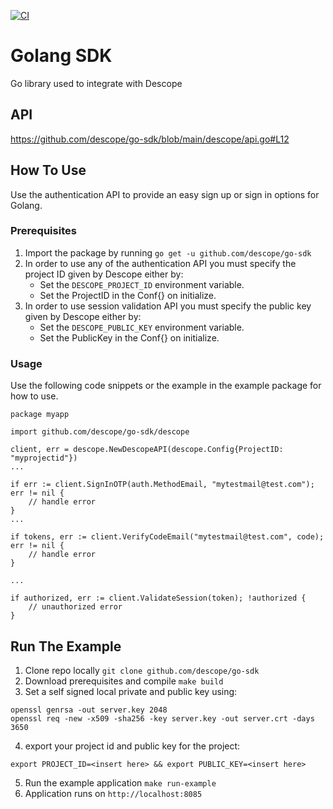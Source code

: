 [![CI](https://github.com/descope/go-sdk/actions/workflows/ci.yml/badge.svg)](https://github.com/descope/go-sdk/actions/workflows/ci.yml)

# Golang SDK

Go library used to integrate with Descope

## API

https://github.com/descope/go-sdk/blob/main/descope/api.go#L12

## How To Use

Use the authentication API to provide an easy sign up or sign in options for Golang.

### Prerequisites

1. Import the package by running `go get -u github.com/descope/go-sdk`
1. In order to use any of the authentication API you must specify the project ID given by Descope either by:
   - Set the `DESCOPE_PROJECT_ID` environment variable.
   - Set the ProjectID in the Conf{} on initialize.
1. In order to use session validation API you must specify the public key given by Descope either by:
   - Set the `DESCOPE_PUBLIC_KEY` environment variable.
   - Set the PublicKey in the Conf{} on initialize.

### Usage

Use the following code snippets or the example in the example package for how to use.

```
package myapp

import github.com/descope/go-sdk/descope

client, err = descope.NewDescopeAPI(descope.Config{ProjectID: "myprojectid"})
...

if err := client.SignInOTP(auth.MethodEmail, "mytestmail@test.com"); err != nil {
    // handle error
}
...

if tokens, err := client.VerifyCodeEmail("mytestmail@test.com", code); err != nil {
    // handle error
}

...

if authorized, err := client.ValidateSession(token); !authorized {
    // unauthorized error
}
```

## Run The Example

1. Clone repo locally `git clone github.com/descope/go-sdk`
1. Download prerequisites and compile `make build`
1. Set a self signed local private and public key using:

```
openssl genrsa -out server.key 2048
openssl req -new -x509 -sha256 -key server.key -out server.crt -days 3650
```

4. export your project id and public key for the project:

```
export PROJECT_ID=<insert here> && export PUBLIC_KEY=<insert here>
```

5. Run the example application `make run-example`
6. Application runs on `http://localhost:8085`
